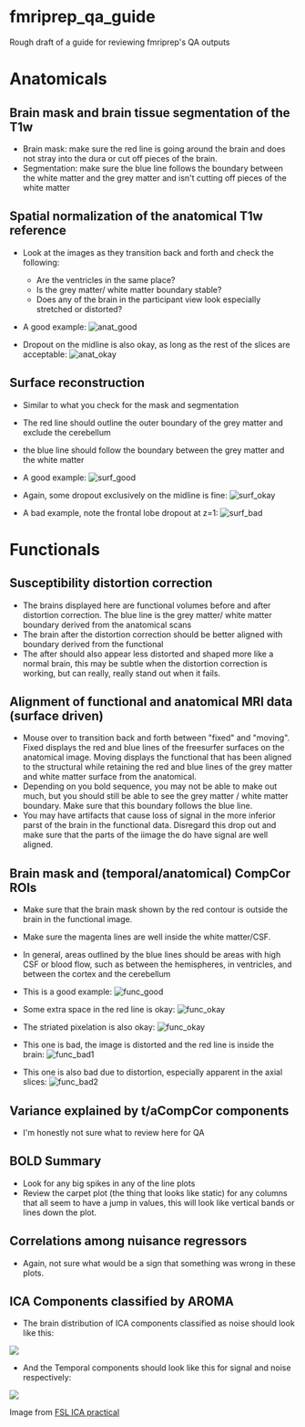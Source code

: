 # fmriprep_qa_guide
Rough draft of a guide for reviewing fmriprep's QA outputs


# Anatomicals
## Brain mask and brain tissue segmentation of the T1w
* Brain mask: make sure the red line is going around the brain and does not stray into the dura or cut off pieces of the brain.
* Segmentation: make sure the blue line follows the boundary between the white matter and the grey matter and isn't cutting off pieces of the white matter

## Spatial normalization of the anatomical T1w reference
* Look at the images as they transition back and forth and check the following:
  - Are the ventricles in the same place?
  - Is the grey matter/ white matter boundary stable?
  - Does any of the brain in the participant view look especially stretched or distorted?

* A good example:
![anat_good](/images/anat_good.svg)

* Dropout on the midline is also okay, as long as the rest of the slices are acceptable:
![anat_okay](/images/anat_okay.svg)
 
## Surface reconstruction
* Similar to what you check for the mask and segmentation
* The red line should outline the outer boundary of the grey matter and exclude the cerebellum
* the blue line should follow the boundary between the grey matter and the white matter

* A good example:
![surf_good](/images/surf_good.svg)

* Again, some dropout exclusively on the midline is fine:
![surf_okay](/images/surf_okay.svg)

* A bad example, note the frontal lobe dropout at z=1:
![surf_bad](/images/surf_bad.svg)

# Functionals
## Susceptibility distortion correction
* The brains displayed here are functional volumes before and after distortion correction. The blue line is the grey matter/ white matter boundary derived from the anatomical scans
* The brain after the distortion correction should be better aligned with boundary derived from the functional
* The after should also appear less distorted and shaped more like a normal brain, this may be subtle when the distortion correction is working, but can really, really stand out when it fails.

## Alignment of functional and anatomical MRI data (surface driven)
* Mouse over to transition back and forth between "fixed" and "moving". Fixed displays the red and blue lines of the freesurfer surfaces on the anatomical image. Moving displays the functional that has been aligned to the structural while retaining the red and blue lines of the grey matter and white matter surface from the anatomical.
* Depending on you bold sequence, you may not be able to make out much, but you should still be able to see the grey matter / white matter boundary. Make sure that this boundary follows the blue line.
* You may have artifacts that cause loss of signal in the more inferior parst of the brain in the functional data. Disregard this drop out and make sure that the parts of the iimage the do have signal are well aligned.

## Brain mask and (temporal/anatomical) CompCor ROIs
* Make sure that the brain mask shown by the red contour is outside the brain in the functional image.
* Make sure the magenta lines are well inside the white matter/CSF.
* In general, areas outlined by the blue lines should be areas with high CSF or blood flow, such as between the hemispheres, in ventricles, and between the cortex and the cerebellum

* This is a good example:
![func_good](/images/func_good.svg)

* Some extra space in the red line is okay:
![func_okay](/images/func_okay.svg)

* The striated pixelation is also okay:
![func_okay](/images/func_okay.svg)

* This one is bad, the image is distorted and the red line is inside the brain:
![func_bad1](/images/func_bad1.svg)

* This one is also bad due to distortion, especially apparent in the axial slices:
![func_bad2](/images/func_bad2.svg)


## Variance explained by t/aCompCor components
* I'm honestly not sure what to review here for QA

## BOLD Summary
* Look for any big spikes in any of the line plots
* Review the carpet plot (the thing that looks like static) for any columns that all seem to have a jump in values, this will look like vertical bands or lines down the plot.

## Correlations among nuisance regressors
* Again, not sure what would be a sign that something was wrong in these plots.

## ICA Components classified by AROMA
* The brain distribution of ICA components classified as noise should look like this:
<img src=https://fsl.fmrib.ox.ac.uk/fslcourse/lectures/practicals/ica/Figure1_ica.png>

* And the Temporal components should look like this for signal and noise respectively:
<img src=https://fsl.fmrib.ox.ac.uk/fslcourse/lectures/practicals/ica/Figure2_ica.png>


Image from [FSL ICA practical](https://fsl.fmrib.ox.ac.uk/fslcourse/lectures/practicals/ica/index.html)


